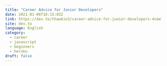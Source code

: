 ```yaml
---
title: "Career Advice for Junior Developers"
date: 2021-01-06T16:15:03Z
link: https://dev.to/thawkin3/career-advice-for-junior-developers-4cme?utm_medium=RSS&utm_source=news.12bit.vn
site: dev.to
language: English
category:
  - career
  - javascript
  - beginners
  - heroku
draft: false
---
```

